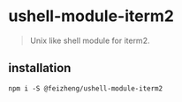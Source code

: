 # ushell-module-iterm2
> Unix like shell module for iterm2.

## installation
```shell
npm i -S @feizheng/ushell-module-iterm2
```